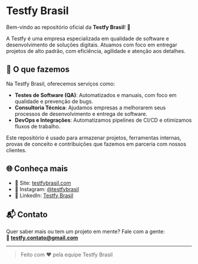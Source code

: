 # Testfy Brasil

Bem-vindo ao repositório oficial da **Testfy Brasil**! 🚀

A Testfy é uma empresa especializada em qualidade de software e desenvolvimento de soluções digitais. Atuamos com foco em entregar projetos de alto padrão, com eficiência, agilidade e atenção aos detalhes.

## 💼 O que fazemos

Na Testfy Brasil, oferecemos serviços como:

- **Testes de Software (QA)**: Automatizados e manuais, com foco em qualidade e prevenção de bugs.
- **Consultoria Técnica**: Ajudamos empresas a melhorarem seus processos de desenvolvimento e entrega de software.
- **DevOps e Integrações**: Automatizamos pipelines de CI/CD e otimizamos fluxos de trabalho.

Este repositório é usado para armazenar projetos, ferramentas internas, provas de conceito e contribuições que fazemos em parceria com nossos clientes.

## 🌐 Conheça mais

- 🔗 Site: [testfybrasil.com](https://www.testfybrasil.com)
- 📸 Instagram: [@testfybrasil](https://www.instagram.com/testfybrasil)
- 💼 LinkedIn: [Testfy Brasil](https://www.linkedin.com/company/testfybr)

## 📬 Contato

Quer saber mais ou tem um projeto em mente? Fale com a gente:  
**📧 testfy.contato@gmail.com**

---

> Feito com ❤️ pela equipe Testfy Brasil
